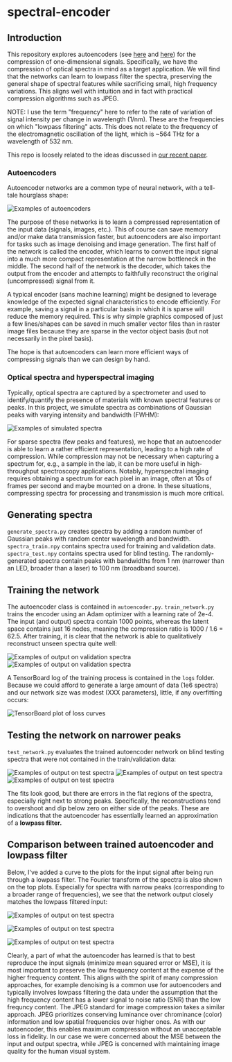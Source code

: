 # spectral-encoder
## Introduction
This repository explores autoencoders (see [here](https://www.jeremyjordan.me/autoencoders/#:~:text=Autoencoders%20are%20an%20unsupervised%20learning,representation%20of%20the%20original%20input.) and [here](https://www.deeplearningbook.org/contents/autoencoders.html)) for the compression of one-dimensional signals. Specifically, we have the compression of optical spectra in mind as a target application. We will find that the networks can learn to lowpass filter the spectra, preserving the general shape of spectral features while sacrificing small, high frequency variations. This aligns well with intuition and in fact with practical compression algorithms such as JPEG.

NOTE: I use the term "frequency" here to refer to the rate of variation of signal intensity per change in wavelength (1/nm). These are the frequencies on which "lowpass filtering" acts. This does not relate to the frequency of the electromagnetic oscillation of the light, which is ~564 THz for a wavelength of 532 nm.

This repo is loosely related to the ideas discussed in [our recent paper](https://arxiv.org/abs/2012.00878).

### Autoencoders
Autoencoder networks are a common type of neural network, with a tell-tale hourglass shape:

![Examples of autoencoders](/images/autoencoder_architectures.png)

The purpose of these networks is to learn a compressed representation of the input data (signals, images, etc.). This of course can save memory and/or make data transmission faster, but autoencoders are also important for tasks such as image denoising and image generation. The first half of the network is called the encoder, which learns to convert the input signal into a much more compact representation at the narrow bottleneck in the middle. The second half of the network is the decoder, which takes the output from the encoder and attempts to faithfully reconstruct the original (uncompressed) signal from it.

A typical encoder (sans machine learning) might be designed to leverage knowledge of the expected signal characteristics to encode efficiently. For example, saving a signal in a particular basis in which it is sparse will reduce the memory required. This is why simple graphics composed of just a few lines/shapes can be saved in much smaller vector files than in raster image files because they are sparse in the vector object basis (but not necessarily in the pixel basis).

The hope is that autoencoders can learn more efficient ways of compressing signals than we can design by hand.

### Optical spectra and hyperspectral imaging
Typically, optical spectra are captured by a spectrometer and used to identify/quantify the presence of materials with known spectral features or peaks. In this project, we simulate spectra as combinations of Gaussian peaks with varying intensity and bandwidth (FWHM):

![Examples of simulated spectra](/images/sample_spectra.svg)

For sparse spectra (few peaks and features), we hope that an autoencoder is able to learn a rather efficient representation, leading to a high rate of compression. While compression may not be necessary when capturing a spectrum for, e.g., a sample in the lab, it can be more useful in high-throughput spectroscopy applications. Notably, hyperspectral imaging requires obtaining a spectrum for each pixel in an image, often at 10s of frames per second and maybe mounted on a drone. In these situations, compressing spectra for processing and transmission is much more critical.

## Generating spectra
`generate_spectra.py` creates spectra by adding a random number of Gaussian peaks with random center wavelength and bandwidth. `spectra_train.npy` contains spectra used for training and validation data. `spectra_test.npy` contains spectra used for blind testing. The randomly-generated spectra contain peaks with bandwidths from 1 nm (narrower than an LED, broader than a laser) to 100 nm (broadband source).

## Training the network
The autoencoder class is contained in `autoencoder.py`. `train_network.py` trains the encoder using an Adam optimizer with a learning rate of 2e-4. The input (and output) spectra contain 1000 points, whereas the latent space contains just 16 nodes, meaning the compression ratio is 1000 / 1.6 = 62.5.  After training, it is clear that the network is able to qualitatively reconstruct unseen spectra quite well:

![Examples of output on validation spectra](/images/val_spectrum1.svg)
![Examples of output on validation spectra](/images/val_spectrum2.svg)

A TensorBoard log of the training process is contained in the `logs` folder. Because we could afford to generate a large amount of data (1e6 spectra) and our network size was modest (XXX parameters), little, if any overfitting occurs:

![TensorBoard plot of loss curves](/images/log.png)

## Testing the network on narrower peaks
`test_network.py` evaluates the trained autoencoder network on blind testing spectra that were not contained in the train/validation data:

![Examples of output on test spectra](/images/test_spectrum1.svg)
![Examples of output on test spectra](/images/test_spectrum2.svg)
![Examples of output on test spectra](/images/test_spectrum3.svg)

The fits look good, but there are errors in the flat regions of the spectra, especially right next to strong peaks. Specifically, the reconstructions tend to overshoot and dip below zero on either side of the peaks. These are indications that the autoencoder has essentially learned an approximation of a **lowpass filter.**

## Comparison between trained autoencoder and lowpass filter
Below, I've added a curve to the plots for the input signal after being run through a lowpass filter. The Fourier transform of the spectra is also shown on the top plots. Especially for spectra with narrow peaks (corresponding to a broader range of frequencies), we see that the network output closely matches the lowpass filtered input:

![Examples of output on test spectra](/images/test_spectrum1_fourier.svg)

![Examples of output on test spectra](/images/test_spectrum2_fourier.svg)


![Examples of output on test spectra](/images/test_spectrum3_fourier.svg)

Clearly, a part of what the autoencoder has learned is that to best reproduce the input signals (minimize mean squared error or MSE), it is most important to preserve the low frequency content at the expense of the higher frequency content. This aligns with the spirit of many compression approaches, for example denoising is a common use for autoencoders and typically involves lowpass filtering the data under the assumption that the high frequency content has a lower signal to noise ratio (SNR) than the low frequncy content. The JPEG standard for image compression takes a similar approach. JPEG prioritizes conserving luminance over chrominance (color) information and low spatial frequencies over higher ones. As with our autoencoder, this enables maximum compression without an unacceptable loss in fidelity. In our case we were concerned about the MSE between the input and output spectra, while JPEG is concerned with maintaining image quality for the human visual system.

